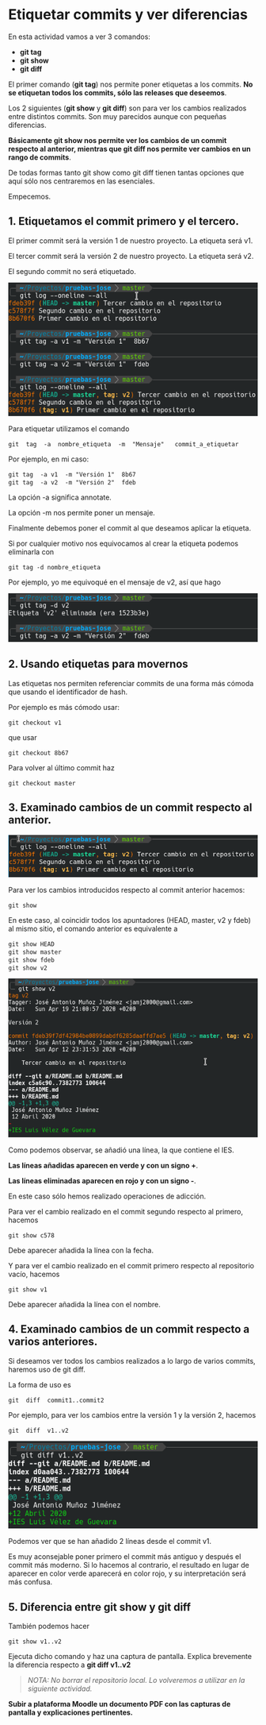# Etiquetar commits y ver diferencias

En esta actividad vamos a ver 3 comandos:

- **git tag**
- **git show** 
- **git diff**

El primer comando (**git tag**) nos permite poner etiquetas a los commits.  **No se etiquetan todos los commits, sólo las releases que deseemos**.

Los 2 siguientes (**git show** y **git diff**) son para ver los cambios realizados entre distintos commits. Son muy parecidos aunque con pequeñas diferencias.

**Básicamente git show nos permite ver los cambios de un commit respecto al anterior, mientras que git diff nos permite ver cambios en un rango de commits**.

De todas formas tanto git show como git diff tienen tantas opciones que aquí sólo nos centraremos en las esenciales.

Empecemos.

## 1. Etiquetamos el commit primero y el tercero.

El primer commit será la versión 1 de nuestro proyecto. La etiqueta será v1.

El tercer commit será la versión 2 de nuestro proyecto. La etiqueta será v2.

El segundo commit no será etiquetado.

![git tag](git-tag.png)

Para etiquetar utilizamos el comando

```
git  tag  -a  nombre_etiqueta  -m  "Mensaje"   commit_a_etiquetar
```

Por ejemplo, en mi caso:

```
git tag  -a v1  -m "Versión 1"  8b67
git tag  -a v2  -m "Versión 2"  fdeb
```

La opción -a significa annotate.

La opción -m nos permite poner un mensaje.

Finalmente debemos poner el commit al que deseamos aplicar la etiqueta.

Si por cualquier motivo nos equivocamos al crear la etiqueta podemos eliminarla con

```
git tag -d nombre_etiqueta
```

Por ejemplo, yo me equivoqué en el mensaje de v2, así que hago

![git tag](git-tag2.png)

## 2. Usando etiquetas para movernos

Las etiquetas nos permiten referenciar commits de una forma más cómoda que usando el identificador de hash.

Por ejemplo es más cómodo usar:

```
git checkout v1
```

que usar

```
git checkout 8b67
```

Para volver al último commit haz

```
git checkout master
```

## 3. Examinado cambios de un commit respecto al anterior.

![git log](git-log-tags.png)

Para ver los cambios introducidos respecto al commit anterior hacemos:

```
git show
```

En este caso, al coincidir todos los apuntadores  (HEAD, master, v2 y fdeb) al mismo sitio, el comando anterior es equivalente a

```
git show HEAD
git show master
git show fdeb
git show v2
```

![git show](git-show.png)

Como podemos observar, se añadió una línea, la que contiene el IES.

**Las líneas añadidas aparecen en verde y con un signo +**.

**Las líneas eliminadas aparecen en rojo y con un signo -**.

En este caso sólo hemos realizado operaciones de adicción.

Para ver el cambio realizado en el commit segundo respecto al primero, hacemos

```
git show c578
```

Debe aparecer añadida la línea con la fecha.

Y para ver el cambio realizado en el commit primero respecto al repositorio vacío, hacemos

```
git show v1
```

Debe aparecer añadida la línea con el nombre.

## 4. Examinado cambios de un commit respecto a varios anteriores.

Si deseamos ver todos los cambios realizados a lo largo de varios commits, haremos uso de git diff.

La forma de uso es 

```
git  diff  commit1..commit2
```

Por ejemplo, para ver los cambios entre la versión 1 y la versión 2, hacemos

```
git  diff  v1..v2
```

![git diff](git-diff.png)

Podemos ver que se han añadido 2 líneas desde el commit v1.

Es muy aconsejable poner primero el commit más antiguo y después el commit más moderno. Si lo hacemos al contrario, el resultado en lugar de aparecer en color verde aparecerá en color rojo, y su interpretación será más confusa.

## 5. Diferencia entre git show y git diff

También podemos hacer

```
git show v1..v2
```

Ejecuta dicho comando y haz una captura de pantalla. Explica brevemente la diferencia respecto a **git diff v1..v2**


> *NOTA: No borrar el repositorio local. Lo volveremos a utilizar en la siguiente actividad.*

**Subir a plataforma Moodle un documento PDF con las capturas de pantalla y explicaciones pertinentes.**
